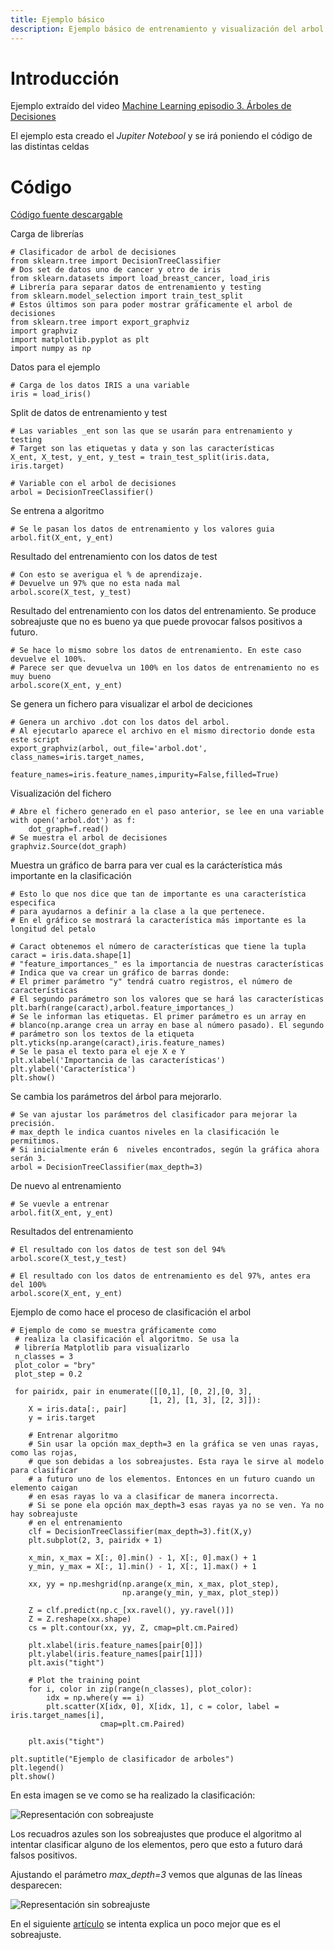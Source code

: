 ```yaml
---
title: Ejemplo básico
description: Ejemplo básico de entrenamiento y visualización del arbol de decisiones
---
```


# Introducción

Ejemplo extraído del video [Machine Learning episodio 3. Árboles de Decisiones](https://www.youtube.com/watch?v=269QJ5joMCc&t)

El ejemplo esta creado el *Jupiter Notebool* y se irá poniendo el código de las distintas celdas

# Código

[Código fuente descargable](/docs/python/machine_learning/arbol_decisiones/arbol_decisiones.ipynb) 

Carga de librerías
```tpl
# Clasificador de arbol de decisiones
from sklearn.tree import DecisionTreeClassifier
# Dos set de datos uno de cancer y otro de iris
from sklearn.datasets import load_breast_cancer, load_iris
# Librería para separar datos de entrenamiento y testing
from sklearn.model_selection import train_test_split
# Estos últimos son para poder mostrar gráficamente el arbol de decisiones
from sklearn.tree import export_graphviz
import graphviz
import matplotlib.pyplot as plt
import numpy as np
```
Datos para el ejemplo
```tpl
# Carga de los datos IRIS a una variable
iris = load_iris()
```
Split de datos de entrenamiento y test
```tpl
# Las variables _ent son las que se usarán para entrenamiento y testing
# Target son las etiquetas y data y son las características
X_ent, X_test, y_ent, y_test = train_test_split(iris.data, iris.target)
```
```tpl
# Variable con el arbol de decisiones
arbol = DecisionTreeClassifier()
```
Se entrena a algoritmo
```tpl
# Se le pasan los datos de entrenamiento y los valores guia
arbol.fit(X_ent, y_ent)
```
Resultado del entrenamiento con los datos de test
```tpl
# Con esto se averigua el % de aprendizaje. 
# Devuelve un 97% que no esta nada mal
arbol.score(X_test, y_test)
```
Resultado del entrenamiento con los datos del entrenamiento. Se produce sobreajuste que no es bueno
ya que puede provocar falsos positivos a futuro.
```tpl
# Se hace lo mismo sobre los datos de entrenamiento. En este caso devuelve el 100%.
# Parece ser que devuelva un 100% en los datos de entrenamiento no es muy bueno
arbol.score(X_ent, y_ent)
```
Se genera un fichero para visualizar el arbol de deciciones
```tpl
# Genera un archivo .dot con los datos del arbol.
# Al ejecutarlo aparece el archivo en el mismo directorio donde esta este script
export_graphviz(arbol, out_file='arbol.dot', class_names=iris.target_names, 
                feature_names=iris.feature_names,impurity=False,filled=True)
```
Visualización del fichero
```tpl
# Abre el fichero generado en el paso anterior, se lee en una variable 
with open('arbol.dot') as f:
    dot_graph=f.read()
# Se muestra el arbol de decisiones    
graphviz.Source(dot_graph)
```
Muestra un gráfico de barra para ver cual es la carácterística más importante
en la clasificación
```tpl
# Esto lo que nos dice que tan de importante es una característica especifica
# para ayudarnos a definir a la clase a la que pertenece.
# En el gráfico se mostrará la característica más importante es la longitud del petalo

# Caract obtenemos el número de características que tiene la tupla
caract = iris.data.shape[1]
# "feature_importances_" es la importancia de nuestras características
# Indica que va crear un gráfico de barras donde:
# El primer parámetro "y" tendrá cuatro registros, el número de características
# El segundo parámetro son los valores que se hará las características
plt.barh(range(caract),arbol.feature_importances_)
# Se le informan las etiquetas. El primer parámetro es un array en
# blanco(np.arange crea un array en base al número pasado). El segundo
# parámetro son los textos de la etiqueta
plt.yticks(np.arange(caract),iris.feature_names)
# Se le pasa el texto para el eje X e Y
plt.xlabel('Importancia de las características')
plt.ylabel('Característica')
plt.show()
```
Se cambia los parámetros del árbol para mejorarlo.
```tpl
# Se van ajustar los parámetros del clasificador para mejorar la precisión. 
# max_depth le indica cuantos niveles en la clasificación le permitimos. 
# Si inicialmente erán 6  niveles encontrados, según la gráfica ahora serán 3.
arbol = DecisionTreeClassifier(max_depth=3)
```
De nuevo al entrenamiento
```tpl
# Se vuevle a entrenar
arbol.fit(X_ent, y_ent)
```
Resultados del entrenamiento
```tpl
# El resultado con los datos de test son del 94%
arbol.score(X_test,y_test)
```
```tpl
# El resultado con los datos de entrenamiento es del 97%, antes era del 100%
arbol.score(X_ent, y_ent)
```
Ejemplo de como hace el proceso de clasificación el arbol
```tpl
# Ejemplo de como se muestra gráficamente como 
 # realiza la clasificación el algoritmo. Se usa la
 # librería Matplotlib para visualizarlo
 n_classes = 3
 plot_color = "bry"
 plot_step = 0.2

 for pairidx, pair in enumerate([[0,1], [0, 2],[0, 3],
                               [1, 2], [1, 3], [2, 3]]):
    X = iris.data[:, pair]                        
    y = iris.target

    # Entrenar algoritmo
    # Sin usar la opción max_depth=3 en la gráfica se ven unas rayas, como las rojas, 
    # que son debidas a los sobreajustes. Esta raya le sirve al modelo para clasificar
    # a futuro uno de los elementos. Entonces en un futuro cuando un elemento caigan 
    # en esas rayas lo va a clasificar de manera incorrecta.
    # Si se pone ela opción max_depth=3 esas rayas ya no se ven. Ya no hay sobreajuste
    # en el entrenamiento
    clf = DecisionTreeClassifier(max_depth=3).fit(X,y)
    plt.subplot(2, 3, pairidx + 1)

    x_min, x_max = X[:, 0].min() - 1, X[:, 0].max() + 1
    y_min, y_max = X[:, 1].min() - 1, X[:, 1].max() + 1

    xx, yy = np.meshgrid(np.arange(x_min, x_max, plot_step),
                         np.arange(y_min, y_max, plot_step))

    Z = clf.predict(np.c_[xx.ravel(), yy.ravel()])
    Z = Z.reshape(xx.shape)
    cs = plt.contour(xx, yy, Z, cmap=plt.cm.Paired)

    plt.xlabel(iris.feature_names[pair[0]])
    plt.ylabel(iris.feature_names[pair[1]])
    plt.axis("tight")

    # Plot the training point
    for i, color in zip(range(n_classes), plot_color):
        idx = np.where(y == i)
        plt.scatter(X[idx, 0], X[idx, 1], c = color, label = iris.target_names[i],
                    cmap=plt.cm.Paired)
    
    plt.axis("tight")

plt.suptitle("Ejemplo de clasificador de arboles")
plt.legend()
plt.show()
```
En esta imagen se ve como se ha realizado la clasificación:

![Representación con sobreajuste](/images/python/machine_learning/arbol_decisiones/ejempo_arbol_decision_sobreajuste.png)

Los recuadros azules son los sobreajustes que produce el algoritmo al intentar clasificar alguno de los elementos, pero que 
esto a futuro dará falsos positivos.

Ajustando el parámetro *max_depth=3* vemos que algunas de las líneas desparecen:

![Representación sin sobreajuste](/images/python/machine_learning/arbol_decisiones/ejempo_arbol_decision_sinsobreajuste.png)


En el siguiente [artículo](/docs/python/machine_learning/arbol_decisiones/explicacion_sobreajuste.md) se intenta explica un poco mejor que es el sobreajuste.